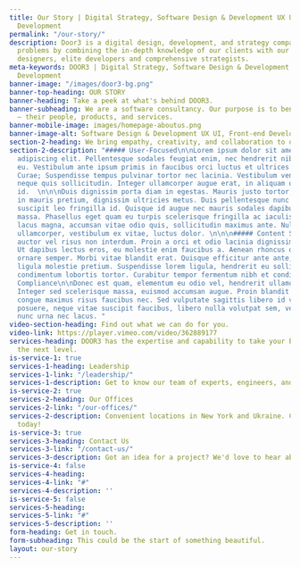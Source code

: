 ```yaml
---
title: Our Story | Digital Strategy, Software Design & Development UX UI, Front-end
  Development
permalink: "/our-story/"
description: Door3 is a digital design, development, and strategy company that solves
  problems by combining the in-depth knowledge of our clients with our award-winning
  designers, elite developers and comprehensive strategists.
meta-keywords: DOOR3 | Digital Strategy, Software Design & Development UX UI, Front-end
  Development
banner-image: "/images/door3-bg.png"
banner-top-heading: OUR STORY
banner-heading: Take a peek at what's behind DOOR3.
banner-subheading: We are a software consultancy. Our purpose is to benefit our clients
  — their people, products, and services.
banner-mobile-image: images/homepage-aboutus.png
banner-image-alt: Software Design & Development UX UI, Front-end Development
section-2-heading: We bring empathy, creativity, and collaboration to our clients.
section-2-description: "##### User-Focused\n\nLorem ipsum dolor sit amet, consectetur
  adipiscing elit. Pellentesque sodales feugiat enim, nec hendrerit nibh faucibus
  eu. Vestibulum ante ipsum primis in faucibus orci luctus et ultrices posuere cubilia
  Curae; Suspendisse tempus pulvinar tortor nec lacinia. Vestibulum venenatis vel
  neque quis sollicitudin. Integer ullamcorper augue erat, in aliquam urna malesuada
  id.  \n\n\nDuis dignissim porta diam in egestas. Mauris justo tortor, efficitur
  in mauris pretium, dignissim ultricies metus. Duis pellentesque nunc diam, eget
  suscipit leo fringilla id. Quisque id augue nec mauris sodales dapibus sed vitae
  massa. Phasellus eget quam eu turpis scelerisque fringilla ac iaculis nisl. Vestibulum
  lacus magna, accumsan vitae odio quis, sollicitudin maximus ante. Nullam vel ligula
  ullamcorper, vestibulum ex vitae, luctus dolor. \n\n\n##### Content Strategy\n\nQuisque
  auctor vel risus non interdum. Proin a orci et odio lacinia dignissim ac eu odio.
  Ut dapibus lectus eros, eu molestie enim faucibus a. Aenean rhoncus quam sed elit
  ornare semper. Morbi vitae blandit erat. Quisque efficitur ante ante, sed efficitur
  ligula molestie pretium. Suspendisse lorem ligula, hendrerit eu sollicitudin ultrices,
  condimentum lobortis tortor. Curabitur tempor fermentum nibh et condimentum.\n\n\n#####
  Compliance\n\nDonec est quam, elementum eu odio vel, hendrerit ullamcorper justo.
  Integer sed scelerisque massa, euismod accumsan augue. Proin blandit enim nisl,
  congue maximus risus faucibus nec. Sed vulputate sagittis libero id viverra. Nunc
  posuere, neque vitae suscipit faucibus, libero nulla volutpat sem, vel tincidunt
  nunc urna nec lacus. "
video-section-heading: Find out what we can do for you.
video-link: https://player.vimeo.com/video/362889177
services-heading: DOOR3 has the expertise and capability to take your business to
  the next level.
is-service-1: true
services-1-heading: Leadership
services-1-link: "/leadership/"
services-1-description: Get to know our team of experts, engineers, and designers.
is-service-2: true
services-2-heading: Our Offices
services-2-link: "/our-offices/"
services-2-description: Convenient locations in New York and Ukraine. Come visit us
  today!
is-service-3: true
services-3-heading: Contact Us
services-3-link: "/contact-us/"
services-3-description: Got an idea for a project? We'd love to hear about it.
is-service-4: false
services-4-heading: 
services-4-link: "#"
services-4-description: ''
is-service-5: false
services-5-heading: 
services-5-link: "#"
services-5-description: ''
form-heading: Get in touch.
form-subheading: This could be the start of something beautiful.
layout: our-story
---
```


